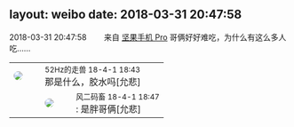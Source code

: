 layout: weibo
date: 2018-03-31 20:47:58
---
<meta name="referrer" content="no-referrer" />

2018-03-31 20:47:58  &nbsp;&nbsp;&nbsp;&nbsp;&nbsp;&nbsp; 来自 <a href="http://app.weibo.com/t/feed/Z4AgP" rel="nofollow">坚果手机 Pro</a>
哥俩好好难吃，为什么有这么多人吃…… ​​​

<table style="width: 100%;">
  <tr>
    <td style="width: 40px;"><img style="border-radius:50%" src="https://tva4.sinaimg.cn/crop.0.0.180.180.50/8beaf773jw1e8qgp5bmzyj2050050aa8.jpg?KID=imgbed,tva&Expires=1624466381&ssig=5ymquCy6Nr"></td>
    <td colspan="2"><small>52Hz的走兽 18-4-1 18:43</small><br/>那是什么，胶水吗[允悲]</td>
  </tr>
  <tr>
    <td/>
    <td style="width: 40px;"><img style="border-radius:50%" src="https://tva3.sinaimg.cn/crop.0.0.639.639.50/6d2a6003jw8f3idy69w2gj20hs0hrt9g.jpg?KID=imgbed,tva&Expires=1624466381&ssig=se03AypxNs"></td>
    <td><small>风二码畜 18-4-1 18:47</small><br/>: 是胖哥俩[允悲]</td>
  </tr>
</table>
